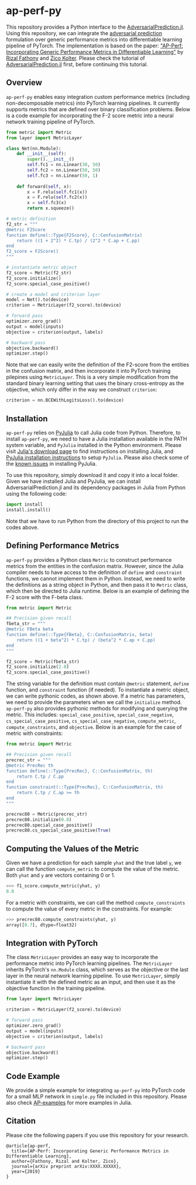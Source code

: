 # ap-perf-py

This repository provides a Python interface to the [AdversarialPrediction.jl](). Using this repository, we can integrate the [adversarial prediction]() formulation over generic performance metrics into differentiable learning pipeline of PyTorch. The implementation is based on the paper: ["AP-Perf: Incorporating Generic Performance Metrics in Differentiable Learning"]() by [Rizal Fathony](http://rizal.fathony.com) and [Zico Kolter](http://zicokolter.com). 
Please check the tutorial of [AdversarialPrediction.jl]() first, before continuing this tutorial.

## Overview

`ap-perf-py` enables easy integration custom performance metrics (including non-decomposable metrics) into  PyTorch learning pipelines. It currently supports metrics that are defined over binary classification problems.
Below is a code example for incorporating the F-2 score metric into a neural network training pipeline of PyTorch. 

```python
from metric import Metric
from layer import MetricLayer

class Net(nn.Module):
    def __init__(self):
        super().__init__()
        self.fc1 = nn.Linear(30, 50)
        self.fc2 = nn.Linear(50, 50)
        self.fc3 = nn.Linear(50, 1)
        
    def forward(self, x):
        x = F.relu(self.fc1(x))
        x = F.relu(self.fc2(x))
        x = self.fc3(x)
        return x.squeeze() 

# metric definition
f2_str = """ 
@metric F2Score
function define(::Type{F2Score}, C::ConfusionMatrix)
    return ((1 + 2^2) * C.tp) / (2^2 * C.ap + C.pp)  
end   
f2_score = F2Score() 
"""

# instantiate metric object
f2_score = Metric(f2_str)
f2_score.initialize()
f2_score.special_case_positive()

# create a model and criterion layer
model = Net().to(device)
criterion = MetricLayer(f2_score).to(device)

# forward pass
optimizer.zero_grad()
output = model(inputs)
objective = criterion(output, labels)

# backward pass
objective.backward()
optimizer.step()
```

Note that we can easily write the definition of the F2-score from the entities in the confusion matrix, and then incorporate it into PyTorch training pilepines using `MetricLayer`. This is a very simple modification from the standard binary learning setting that uses the binary cross-entropy as the objective, which only differ in the way we construct `criterion`:
```python
criterion = nn.BCEWithLogitsLoss().to(device)
```

## Installation

`ap-perf-py` relies on [PyJulia](https://pyjulia.readthedocs.io/en/latest/) to call Julia code from Python. Therefore, to install `ap-perf-py`, we need to have a Julia installation available in the PATH system variable, and `PyJulia` installed in the Python environment. Please visit [Julia's download page](https://julialang.org/downloads/) to find instructions on installing Julia, and [PyJulia installation instructions](https://pyjulia.readthedocs.io/en/latest/installation.html) to setup `PyJulia`. Please also check some of the [known issues](https://pyjulia.readthedocs.io/en/latest/troubleshooting.html) in installing PyJulia.

To use this repository, simply download it and copy it into a local folder. Given we have installed Julia and PyJulia, we can install AdversarialPrediction.jl and its dependency packages in Julia from Python using the following code:
```python
import install
install.install()
```
Note that we have to run Python from the directory of this project to run the codes above. 


## Defining Performance Metrics

`ap-perf-py` provides a Python class `Metric` to construct performance metrics from the entities in the confusion matrix. However, since the Julia compiler needs to have access to the definition of `define` and `constraint` functions, we cannot implement them in Python. Instead, we need to write the definitions as a string object in Python, and then pass it to `Metric` class, which then be directed to Julia runtime. 
Below is an example of defining the F-2 score with the F-beta class.  

```python
from metric import Metric

## Precision given recall
fbeta_str = """ 
@metric FBeta beta
function define(::Type{FBeta}, C::ConfusionMatrix, beta)
    return ((1 + beta^2) * C.tp) / (beta^2 * C.ap + C.pp)  
end   
"""

f2_score = Metric(fbeta_str)
f2_score.initialize(2.0)
f2_score.special_case_positive()
```

The string variable for the definition must contain `@metric` statement, `define` function, and `constraint` function (if needed). 
To instantiate a metric object, we can write pythonic codes, as shown above. If a metric has parameters, we need to provide the parameters when we call the `initialize` method.
`ap-perf-py` also provides pythonic methods for modifying and querying the metric. This includes: `special_case_positive`, `special_case_negative`, `cs_special_case_positive`, `cs_special_case_negative`, `compute_metric`, `compute_constraints`, and `objective`.
Below is an example for the case of metric with constraints:
```python
from metric import Metric

## Precision given recall
precrec_str = """
@metric PrecRec th
function define(::Type{PrecRec}, C::ConfusionMatrix, th)
    return C.tp / C.pp
end   
function constraint(::Type{PrecRec}, C::ConfusionMatrix, th)
    return C.tp / C.ap >= th
end 
"""

precrec80 = Metric(precrec_str)
precrec80.initialize(0.8)
precrec80.special_case_positive()
precrec80.cs_special_case_positive(True)
```

## Computing the Values of the Metric

Given we have a prediction for each sample `yhat` and the true label `y`, we can call the function `compute_metric` to compute the value of the metric. Both `yhat` and `y` are vectors containing 0 or 1. 
```python
>>> f1_score.compute_metric(yhat, y)
0.8
```  

For a metric with constraints, we can call the method `compute_constraints` to compute the value of every  metric in the constraints. For example:
```python
>>> precrec80.compute_constraints(yhat, y)
array([0.7], dtype=float32)
```

## Integration with PyTorch

The class `MetricLayer` provides an easy way to incorporate the performance metric into PyTorch learning pipelines. The `MetricLayer` inherits PyTorch's `nn.Module` class, which serves as the objective or the last layer in the neural network learning pipeline. To use `MetricLayer`, simply instantiate it with the defined metric as an input, and then use it as the objective function in the training pipeline.

```python
from layer import MetricLayer

criterion = MetricLayer(f2_score).to(device)

# forward pass
optimizer.zero_grad()
output = model(inputs)
objective = criterion(output, labels)

# backward pass
objective.backward()
optimizer.step()
```


## Code Example

We provide a simple example for integrating  `ap-perf-py` into PyTorch code for a small MLP network in `simple.py` file included in this repository. Please also check [AP-examples](https://github.com/rizalzaf/AP-examples) for more examples in Julia. 

## Citation

Please cite the following papers if you use this repository for your research.

```
@article{ap-perf,
  title={AP-Perf: Incorporating Generic Performance Metrics in Differentiable Learning},
  author={Fathony, Rizal and Kolter, Zico},
  journal={arXiv preprint arXiv:XXXX.XXXXX},
  year={2019}
}
```

